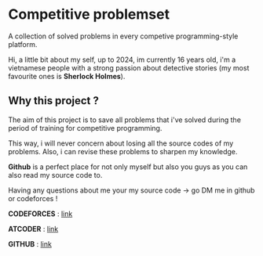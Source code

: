 # Competitive problemset
A collection of solved problems in every competive programming-style platform.

Hi, a little bit about my self, up to 2024, im currently 16 years old, i'm a vietnamese people with a strong passion about detective stories (my most favourite ones is **Sherlock Holmes**).

## Why this project ?
The aim of this project is to save all problems that i've solved during the period of training for competitive programming.

This way, i will never concern about losing all the source codes of my problems. Also, i can revise these problems to sharpen my knowledge.

**Github** is a perfect place for not only myself but also you guys as you can also read my source code to.

Having any questions about me your my source code -> go DM me in github or codeforces !

**CODEFORCES** : [link](https://codeforces.com/profile/quangminh98) 

**ATCODER** : [link](https://atcoder.jp/users/quangminh1412)

**GITHUB** : [link](https://github.com/LondonJackTheRipper)
